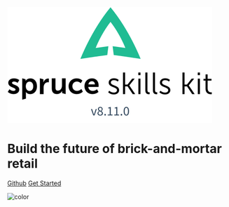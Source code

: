 ![logo](_images/lockup-cover.svg)

# Build the future of brick-and-mortar retail

[Github](https://github.com/sprucelabsai/workspace.sprucebot-skills-kit)
[Get Started](/spruce-skill/skills)

![color](#fff)